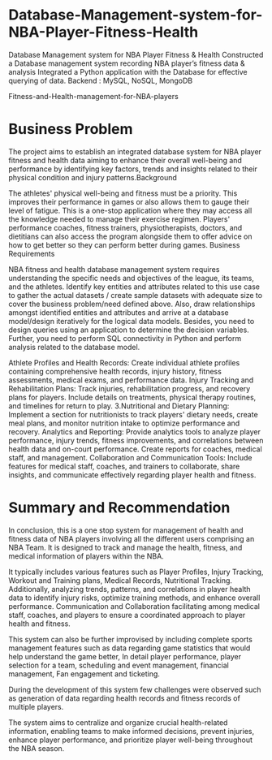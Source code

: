 # Database-Management-system-for-NBA-Player-Fitness-Health
Database Management system for NBA Player Fitness &amp; Health Constructed a Database management system recording NBA player’s fitness data &amp; analysis Integrated a Python application with the Database for effective querying of data. Backend : MySQL, NoSQL, MongoDB

Fitness-and-Health-management-for-NBA-players
# Business Problem

The project aims to establish an integrated database system for NBA player fitness and health data aiming to enhance their overall well-being and performance by identifying key factors, trends and insights related to their physical condition and injury patterns.​
Background

The athletes' physical well-being and fitness must be a priority. This improves their performance in games or also allows them to gauge their level of fatigue. This is a one-stop application where they may access all the knowledge needed to manage their exercise regimen. Players' performance coaches, fitness trainers, physiotherapists, doctors, and dietitians can also access the program alongside them to offer advice on how to get better so they can perform better during games.​
Business Requirements

NBA fitness and health database management system requires understanding the specific needs and objectives of the league, its teams, and the athletes. Identify key entities and attributes related to this use case to gather the actual datasets / create sample datasets with adequate size to cover the business problem/need defined above. Also, draw relationships amongst identified entities and attributes and arrive at a database model/design iteratively for the logical data models. Besides, you need to design queries using an application to determine the decision variables. Further, you need to perform SQL connectivity in Python and perform analysis related to the database model.

Athlete Profiles and Health Records: Create individual athlete profiles containing comprehensive health records, injury history, fitness assessments, medical exams, and performance data.
Injury Tracking and Rehabilitation Plans: Track injuries, rehabilitation progress, and recovery plans for players. Include details on treatments, physical therapy routines, and timelines for return to play. 3.Nutritional and Dietary Planning: Implement a section for nutritionists to track players' dietary needs, create meal plans, and monitor nutrition intake to optimize performance and recovery.
Analytics and Reporting: Provide analytics tools to analyze player performance, injury trends, fitness improvements, and correlations between health data and on-court performance. Create reports for coaches, medical staff, and management.
Collaboration and Communication Tools: Include features for medical staff, coaches, and trainers to collaborate, share insights, and communicate effectively regarding player health and fitness.

# Summary and Recommendation

In conclusion, this is a one stop system for management of health and fitness data of NBA players involving all the different users comprising an NBA Team. It is designed to track and manage the health, fitness, and medical information of players within the NBA.

It typically includes various features such as Player Profiles, Injury Tracking, Workout and Training plans, Medical Records, Nutritional Tracking. Additionally, analyzing trends, patterns, and correlations in player health data to identify injury risks, optimize training methods, and enhance overall performance. Communication and Collaboration facilitating among medical staff, coaches, and players to ensure a coordinated approach to player health and fitness.

This system can also be further improvised by including complete sports management features such as data regarding game statistics that would help understand the game better, In detail player performance, player selection for a team, scheduling and event management, financial management, Fan engagement and ticketing.

During the development of this system few challenges were observed such as generation of data regarding health records and fitness records of multiple players.

The system aims to centralize and organize crucial health-related information, enabling teams to make informed decisions, prevent injuries, enhance player performance, and prioritize player well-being throughout the NBA season.
